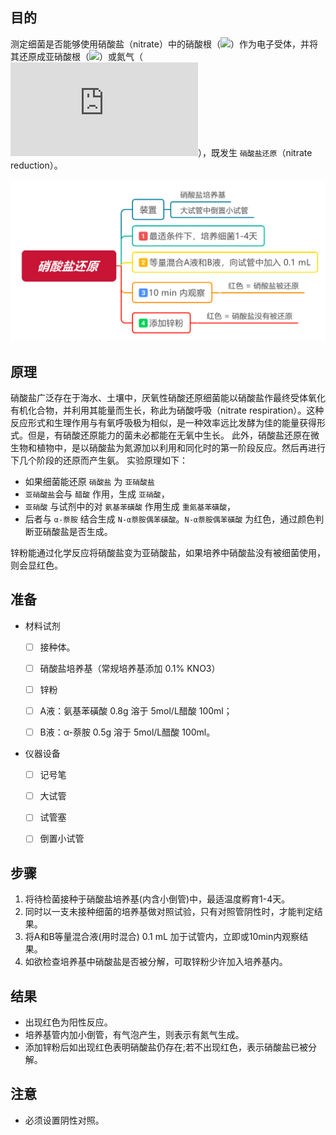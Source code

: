 ## 目的
测定细菌是否能够使用硝酸盐（nitrate）中的硝酸根（![](http://latex.codecogs.com/svg.latex?NO_3^-)）作为电子受体，并将其还原成亚硝酸根（![](http://latex.codecogs.com/png.latex?NO_2^-)）或氮气（![](http://latex.codecogs.com/svg.latex?N_2)），既发生 `硝酸盐还原`（nitrate reduction）。

![](https://github.com/Xeonilian/lab/blob/master/%E9%85%8D%E5%9B%BE/%E7%A1%9D%E9%85%B8%E7%9B%90%E8%BF%98%E5%8E%9F.svg)

## 原理
硝酸盐广泛存在于海水、土壤中，厌氧性硝酸还原细菌能以硝酸盐作最终受体氧化有机化合物，并利用其能量而生长，称此为硝酸呼吸（nitrate respiration）。这种反应形式和生理作用与有氧呼吸极为相似，是一种效率远比发酵为佳的能量获得形式。但是，有硝酸还原能力的菌未必都能在无氧中生长。
此外，硝酸盐还原在微生物和植物中，是以硝酸盐为氮源加以利用和同化时的第一阶段反应。然后再进行下几个阶段的还原而产生氨。
实验原理如下：

* 如果细菌能还原 `硝酸盐` 为 `亚硝酸盐`
* `亚硝酸盐`会与 `醋酸` 作用，生成 `亚硝酸`，
* `亚硝酸` 与试剂中的对 `氨基苯磺酸` 作用生成 `重氮基苯磺酸`，
* 后者与 `α-萘胺` 结合生成 `N-α萘胺偶苯磺酸`。`N-α萘胺偶苯磺酸` 为红色，通过颜色判断亚硝酸盐是否生成。

锌粉能通过化学反应将硝酸盐变为亚硝酸盐，如果培养中硝酸盐没有被细菌使用，则会显红色。

## 准备

* 材料试剂

    - [ ] 接种体。
    - [ ] 硝酸盐培养基（常规培养基添加 0.1% KNO3）
    - [ ] 锌粉
    - [ ] A液：氨基苯磺酸 0.8g 溶于 5mol/L醋酸 100ml；
    - [ ] B液：α-萘胺 0.5g 溶于 5mol/L醋酸 100ml。


* 仪器设备
    - [ ] 记号笔
    - [ ] 大试管
    - [ ] 试管塞
    - [ ] 倒置小试管


## 步骤
1. 将待检菌接种于硝酸盐培养基(内含小倒管)中，最适温度孵育1-4天。
2. 同时以一支未接种细菌的培养基做对照试验，只有对照管阴性时，才能判定结果。
2. 将A和B等量混合液(用时混合) 0.1 mL 加于试管内，立即或10min内观察结果。
3. 如欲检查培养基中硝酸盐是否被分解，可取锌粉少许加入培养基内。

## 结果
* 出现红色为阳性反应。
* 培养基管内加小倒管，有气泡产生，则表示有氮气生成。
* 添加锌粉后如出现红色表明硝酸盐仍存在;若不出现红色，表示硝酸盐已被分解。

## 注意
* 必须设置阴性对照。
